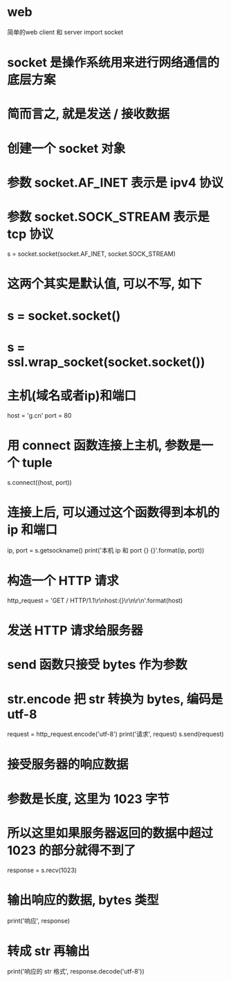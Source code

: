 # web
简单的web client 和 server
import socket

# socket 是操作系统用来进行网络通信的底层方案
# 简而言之, 就是发送 / 接收数据

# 创建一个 socket 对象
# 参数 socket.AF_INET 表示是 ipv4 协议
# 参数 socket.SOCK_STREAM 表示是 tcp 协议
s = socket.socket(socket.AF_INET, socket.SOCK_STREAM)
# 这两个其实是默认值, 可以不写, 如下
# s = socket.socket()
# s = ssl.wrap_socket(socket.socket())

# 主机(域名或者ip)和端口
host = 'g.cn'
port = 80
# 用 connect 函数连接上主机, 参数是一个 tuple
s.connect((host, port))

# 连接上后, 可以通过这个函数得到本机的 ip 和端口
ip, port = s.getsockname()
print('本机 ip 和 port {} {}'.format(ip, port))

# 构造一个 HTTP 请求
http_request = 'GET / HTTP/1.1\r\nhost:{}\r\n\r\n'.format(host)
# 发送 HTTP 请求给服务器
# send 函数只接受 bytes 作为参数
# str.encode 把 str 转换为 bytes, 编码是 utf-8
request = http_request.encode('utf-8')
print('请求', request)
s.send(request)

# 接受服务器的响应数据
# 参数是长度, 这里为 1023 字节
# 所以这里如果服务器返回的数据中超过 1023 的部分就得不到了
response = s.recv(1023)

# 输出响应的数据, bytes 类型
print('响应', response)
# 转成 str 再输出
print('响应的 str 格式', response.decode('utf-8'))
